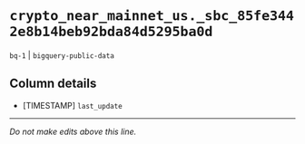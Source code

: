 # `crypto_near_mainnet_us._sbc_85fe3442e8b14beb92bda84d5295ba0d`
`bq-1` | `bigquery-public-data`

## Column details
* [TIMESTAMP] `last_update`

-------------------------------------------------------------------------------
*Do not make edits above this line.*
